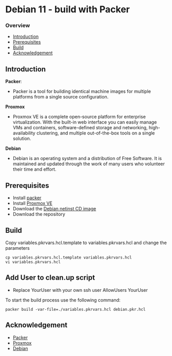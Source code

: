 # Debian 11 - build with Packer

### Overview
- [Introduction](https://github.com/sujiba/packer-proxmox-debian#introduction)
- [Prerequisites](https://github.com/sujiba/packer-proxmox-debian#prerequisites)
- [Build](https://github.com/sujiba/packer-proxmox-debian#build)
- [Acknowledgement](https://github.com/sujiba/packer-proxmox-debian#acknowledgement)

## Introduction
**Packer**:
- Packer is a tool for building identical machine images for multiple platforms from a single source configuration.

**Proxmox**
- Proxmox VE is a complete open-source platform for enterprise virtualization. With the built-in web interface you can easily manage VMs and containers, software-defined storage and networking, high-availability clustering, and multiple out-of-the-box tools on a single solution.

**Debian**
- Debian is an operating system and a distribution of Free Software. It is maintained and updated through the work of many users who volunteer their time and effort.

## Prerequisites
- Install [packer](https://learn.hashicorp.com/tutorials/packer/get-started-install-cli)
- Install [Proxmox VE](https://www.proxmox.com/en/proxmox-ve/get-started)
- Download the [Debian netinst CD image](https://www.debian.org/releases/bullseye/debian-installer/index)
- Download the repository

## Build
Copy variables.pkrvars.hcl.template to variables.pkrvars.hcl and change the parameters
```
cp variables.pkrvars.hcl.template variables.pkrvars.hcl
vi variables.pkrvars.hcl
```
## Add User to clean.up script
- Replace YourUser with your own ssh user
AllowUsers YourUser

To start the build process use the following command:
```
packer build -var-file=./variables.pkrvars.hcl debian.pkr.hcl
```
## Acknowledgement
- [Packer](https://github.com/hashicorp/packer)
- [Proxmox](https://www.proxmox.com/en/proxmox-ve)
- [Debian](https://www.debian.org/)